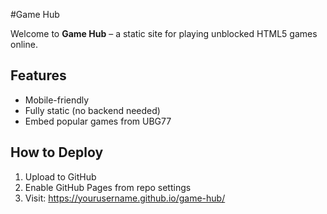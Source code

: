 #Game Hub

Welcome to **Game Hub** – a static site for playing unblocked HTML5 games online.

## Features
- Mobile-friendly
- Fully static (no backend needed)
- Embed popular games from UBG77

## How to Deploy
1. Upload to GitHub
2. Enable GitHub Pages from repo settings
3. Visit: https://yourusername.github.io/game-hub/
